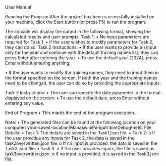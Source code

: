 User Manual

Running the Program
After the project has been successfully installed on your machine, click the Start button (or press F5) to run the program.
 
The console will display the output in the following format, showing the calculated results and user prompts.
Task 1:
•	No input parameters are required for Task 1.
•	If the user wishes to modify parameters for Task 2, they can do so.
Task 2 Instructions:
•	If the user wants to provide an input only for the year and continue with the default training names list, they can press Enter after entering the year.
•	To use the default year (2024), press Enter without entering anything.
 
•	If the user wants to modify the training names, they need to input them in the format specified on the screen.
If both the year and the training names need to be changed, the user can do so by providing the appropriate inputs.
 
Task 3 Instructions:
•	The user can specify the date parameter in the format displayed on the screen.
•	To use the default date, press Enter without entering any value.
 
End of Program
•	This marks the end of the program execution.
 
Note:
•	The generated files can be found at the following location on your computer:
your-saved-location/ManaswiniParipalli\bin\Debug\net6.
File Details:
•	Task 1: The details are saved in the Task1.json file.
•	Task 2:
o	If the user provides any inputs for Task 2, the data is saved in the task2overwritten.json file.
o	If no input is provided, the data is saved in the Task2.json file.
•	Task 3:
o	If the user provides inputs, the file is saved as task3overwritten.json.
o	If no input is provided, it is saved in the Task3.json file.
 
